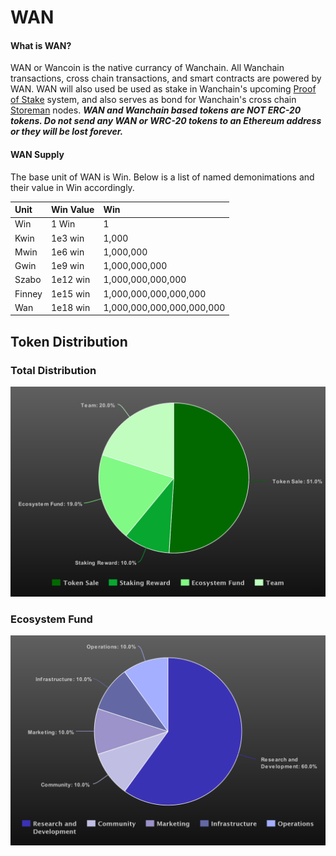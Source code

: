 # WAN

#### What is WAN?

WAN or Wancoin is the native currancy of Wanchain. All Wanchain transactions, cross chain transactions, and smart contracts are powered by WAN. WAN will also used be used as stake in Wanchain's upcoming [Proof of Stake](../technology/pos.md) system, and also serves as bond for Wanchain's cross chain [Storeman](../technology/storeman.md) nodes.   <b><i>WAN and Wanchain based tokens are NOT ERC-20 tokens. Do not send any WAN or WRC-20 tokens to an Ethereum address or they will be lost forever.</i></b>

#### WAN Supply

The base unit of WAN is Win. Below is a list of named demonimations and their value in Win accordingly.

| **Unit**  |**Win Value**   |**Win** | 
|:---|:---|:---|
| Win |  1 Win |  1 |   
|  Kwin | 1e3 win  | 1,000  |   
|  Mwin | 1e6 win  |  1,000,000 |   
| Gwin  |1e9 win|1,000,000,000|   
|Szabo|1e12 win|1,000,000,000,000|   
|Finney|1e15 win|1,000,000,000,000,000|   
|Wan|1e18 win|1,000,000,000,000,000,000|   

## Token Distribution

### Total Distribution
![](media/totaldistribution.png)

### Ecosystem Fund
![](media/distribution.png)
